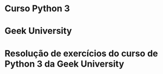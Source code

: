 # Curso Python 3
# Geek University
# Resolução de exercícios do curso de Python 3 da Geek University